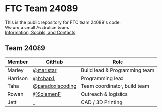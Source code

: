 # FTC Team 24089
This is the public repository for FTC team 24089's code. \
We are a small Australian team. \
[Information, Socials, and Contacts](https://linktr.ee/24089?utm_source=linktree_profile_share&ltsid=93edcbf3-30ae-4329-a226-e30c0084b38f)

## Team 24089
| Member | GitHub | Role |
| ---- | ---- | ---- |
| Marley | [@marlstar](https://github.com/marlstar) | Build lead & Programming team |
| Harrison | [@hchap1](https://github.com/hchap1) | Programming lead |
| Taha | [@paradoxiscoding](https://github.com/paradoxiscoding) | Team coordinator, build team |
| Rowan | [@SolemenF](https://github.com/solemenf) | Outreach & logistics |
| Jett | _ | CAD / 3D Printing |
